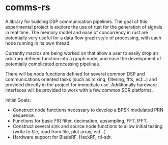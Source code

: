 # comms-rs
A library for building DSP communication pipelines. The goal of this experimental project is explore the use of rust for the generation of signals in real time.  The memory model and ease of concurrency in rust are potentially very useful for a data flow graph style of processing, with each node running in its own thread.

Currently macros are being worked on that allow a user to easily drop an arbitrary defined function into a graph node, and ease the development of potentially complicated processing pipelines.

There will be node functions defined for several common DSP and communications oriented tasks (such as mixing, filtering, ffts, ect...) and provided directly in the project for immediate use.  Additionally hardware interfaces will be provided to work with a few common SDR platforms.

Initial Goals:
- Construct node functions necessary to develop a BPSK modulated PRN sequence.
- Functions for basic FIR filter, decimation, upsampling, FFT, IFFT.
- Construct several sink and source node functions to allow initial testing (write to file, read from file, plot array, ect...)
- Hardware support for BladeRF, HackRF, rtl-sdr.
